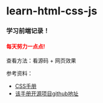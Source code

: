 # learn-html-css-js

### 学习前端记录！

<h4 style="color:red;">每天努力一点点!</h4>

查看方法：看源码 + 网页效果

参考资料：
- [CSS手册](http://css.doyoe.com/)
- [该手册开源项目github地址](https://github.com/doyoe/css-handbook)

<style>
    body {

    }
<style>
